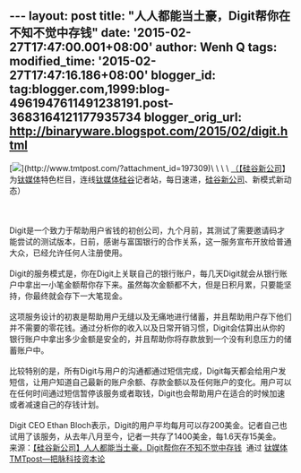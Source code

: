 --- layout: post title: "人人都能当土豪，Digit帮你在不知不觉中存钱"
date: '2015-02-27T17:47:00.001+08:00' author: Wenh Q tags:
modified\_time: '2015-02-27T17:47:16.186+08:00' blogger\_id:
tag:blogger.com,1999:blog-4961947611491238191.post-3683164121177935734
blogger\_orig\_url: http://binaryware.blogspot.com/2015/02/digit.html
---
[![](https://images-blogger-opensocial.googleusercontent.com/gadgets/proxy?url=http%3A%2F%2Fwww.tmtpost.com%2Fwp-content%2Fuploads%2F2015%2F02%2F14243922627-560x420.jpg&container=blogger&gadget=a&rewriteMime=image%2F*)](http://www.tmtpost.com/?attachment_id=197309)\
\
\
\
[（【](http://www.tmtpost.com/?attachment_id=197009)[硅谷新公司](http://www.tmtpost.com/tag/%E7%A1%85%E8%B0%B7%E6%96%B0%E5%85%AC%E5%8F%B8)】为[钛媒体](http://www.tmtpost.com/)特色栏目，连线[钛媒体](http://www.tmtpost.com/)[硅谷](http://www.tmtpost.com/tag/silicon-valley)记者站，每日速递，[硅谷新公司](http://www.tmtpost.com/tag/%E7%A1%85%E8%B0%B7%E6%96%B0%E5%85%AC%E5%8F%B8)、新模式新动态）\
\
 \
\
Digit是一个致力于帮助用户省钱的初创公司，九个月前，其测试了需要邀请码才能尝试的测试版本，日前，感谢与富国银行的合作关系，这一服务宣布开放给普通大众，已经允许任何人注册使用。\
\
Digit的服务模式是，你在Digit上关联自己的银行账户，每几天Digit就会从银行账户中拿出一小笔金额帮你存下来。虽然每次金额都不大，但是日积月累，只要能坚持，你最终就会存下一大笔现金。\
\
这项服务设计的初衷是帮助用户无缝以及无痛地进行储蓄，并且帮助用户存下他们并不需要的零花钱。通过分析你的收入以及日常开销习惯，Digit会估算出从你的银行账户中拿出多少金额是安全的，并且帮助你将存款放到一个没有利息压力的储蓄账户中。\
\
比较特别的是，所有Digit与用户的沟通都通过短信完成，Digit每天都会给用户发短信，让用户知道自己最新的账户余额、存款金额以及任何账户的变化。用户可以在任何时间通过短信暂停该服务或者取钱，Digit也会帮助用户在适合的时候加速或者减速自己的存钱计划。\
\
Digit CEO Ethan
Bloch表示，Digit的用户平均每月可以存200美金。记者自己也试用了该服务，从去年八月至今，记者一共存了1400美金，每1.6天存15美金。
\
来源：[【硅谷新公司】人人都能当土豪，Digit帮你在不知不觉中存钱](http://www.tmtpost.com/197313.html)  通过 [钛媒体TMTpost—把脉科技资本论](http://www.tmtpost.com/)
